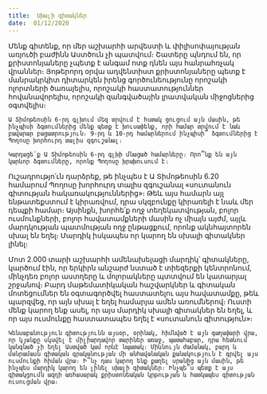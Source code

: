 ```yaml
---
title:  Սխալի գիտակներ
date:  01/12/2020
---
```


Մենք գիտենք, որ մեր աշխարհի արվեստի և փիլիսոփայության առյուծի բաժինն Աստծուն չի պատվում։ Շատերը պնդում են, որ քրիստոնյաները չպետք է անգամ ոտք դնեն այս հանրահռչակ վրաններ։ Յոթերորդ օրվա ադվենտիստ քրիստոնյաները պետք է մանրակրկիտ դիտարկեն իրենց գործունեությունը որոշակի ոլորտների ծառայելիս, որոշակի հաստատություններ հովանավորելիս, որոշակի զանգվածային լրատվական միջոցներից օգտվելիս։

`Ա Տիմոթեոսին 6-րդ գլխում մեզ տրվում է հստակ ցուցում այն մասին, թե ինչպիսի ձգտումներից մենք պետք է խուսափենք, որի համար տրվում է նաև բավարար բացատրություն։ 9-րդ և 10-րդ համարներում ինչպիսի՞ ձգտումներից է Պողոսը խորհուրդ տալիս զգուշանալ։`

`Կարդացե՛ք Ա Տիմոթեոսին 6-րդ գլխի մնացած համարները։ Որո՞նք են այն կարևոր ձգտումները, որոնք Պողոսը խրախուսում է։`

Ուշադրությո՛ւն դարձրեք, թե ինչպես է Ա Տիմոթեոսին 6.20 համարում Պողոսը խորհուրդ տալիս զգուշանալ «սուտանուն գիտության հակառակություններից»։ Թեև այս համարն այլ ենթատեքստում է կիրառվում, դրա սկզբունքը կիրառելի է նաև մեր դեպքի համար։ Այսինքն, խորհե՛ք ողջ տեղեկատվության, բոլոր ուսմունքների, բոլոր հավատամքների մասին ոչ միայն այժմ, այլև մարդկության պատմության ողջ ընթացքում, որոնք ակնհայտորեն սխալ են եղել։ Մարդիկ իսկապես որ կարող են սխալի գիտակներ լինել։

Մոտ 2.000 տարի աշխարհի ամենախելացի մարդիկ՝ գիտակները, կարծում էին, որ երկիրն անշարժ նստած է տիեզերքի կենտրոնում, մինչդեռ բոլոր աստղերը և մոլորակները պտտվում են կատարյալ շրջանով։ Բարդ մաթեմատիկական հաշվարկներ և գիտական մոտեցումներ են օգտագործվել հաստատելու այս հավատամքը, թեև պարզվեց, որ այն սխալ է եղել համարյա ամեն առումներով։ Ուստի մենք կարող ենք ասել, որ այս մարդիկ սխալի գիտակներ են եղել, և որ այս ուսմունքը հաստատապես եղել է «սուտանուն գիտություն»։

`Կենսաբանություն գիտությունն այսօր, օրինակ, հիմնված է այն գաղափարի վրա, որ կյանքը սկսվել է միլիարդավոր տարիներ առաջ, պատահաբար, դրա հետևում կանգնած չի եղել Աստված կամ որևէ նպատակ։ Միևնույն ժամանակ, բարդ և մանրամասն գիտական գրականության մի անհավանական քանակություն է գրվել այս ուսմունքի հիման վրա։ Ի՞նչ դաս կարող ենք քաղել սրանից այն մասին, թե ինչպես մարդիկ կարող են լինել սխալի գիտակներ։ Ինչպե՞ս պետք է այս գիտակցումն ազդի առհասարակ քրիստոնեական կրթության և հատկապես գիտության ուսուցման վրա։`